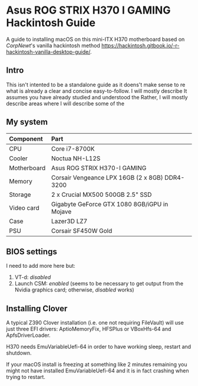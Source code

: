 # Asus ROG STRIX H370 I GAMING Hackintosh Guide
A guide to installing macOS on this mini-ITX H370 motherboard based on *CorpNewt*'s vanilla hackintosh method https://hackintosh.gitbook.io/-r-hackintosh-vanilla-desktop-guide/.

## Intro
This isn't intented to be a standalone guide as it doens't make sense to re what is already a clear and concise easy-to-follow. I will mostly describe It assumes you have already studied and understood the Rather, I will mostly describe areas where I will describe some of the 

## My system
|Component|Part|
|:-|:-|
| CPU | Core i7-8700K |
|Cooler|Noctua NH-L12S|
|Motherboard|Asus ROG STRIX H370-I GAMING|
|Memory|Corsair Vengeance LPX 16GB (2 x 8GB) DDR4-3200|
|Storage|2 x Crucial MX500 500GB 2.5" SSD|
|Video card|Gigabyte GeForce GTX 1080 8GB/iGPU in Mojave|
|Case|Lazer3D LZ7|
|PSU|Corsair SF450W Gold|

## BIOS settings
I need to add more here but:
1. VT-d: *disabled*
2. Launch CSM: *enabled* (seems to be necessary to get output from the Nvidia graphics card; otherwise, *disabled* works)

## Installing Clover
A typical Z390 Clover installation (i.e. one not requiring FileVault) will use just three EFI drivers: AptioMemoryFix, HFSPlus or VBoxHfs-64 and ApfsDriverLoader.

H370 needs EmuVariableUefi-64 in order to have working sleep, restart and shutdown.

If your macOS install is freezing at something like 2 minutes remaining you might not have installed EmuVariableUefi-64 and it is in fact crashing when trying to restart.
